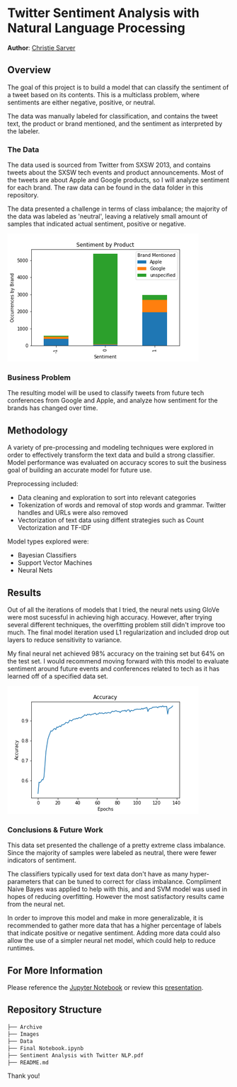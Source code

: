 # Twitter Sentiment Analysis with Natural Language Processing

**Author**: [Christie Sarver](mailto:christie.sarver@gmail.com)

## Overview

The goal of this project is to build a model that can classify the sentiment of a tweet based on its contents. This is a multiclass problem, where sentiments are either negative, positive, or neutral. 

The data was manually labeled for classification, and contains the tweet text, the product or brand mentioned, and the sentiment as interpreted by the labeler.

### The Data

The data used is sourced from Twitter from SXSW 2013, and contains tweets about the SXSW tech events and product announcements. Most of the tweets are about Apple and Google products, so I will analyze sentiment for each brand. The raw data can be found in the data folder in this repository.

The data presented a challenge in terms of class imbalance; the majority of the data was labeled as 'neutral', leaving a relatively small amount of samples that indicated actual sentiment, positive or negative. 

![sentiment_bars.png](./Images/sentiment_bars.png)

### Business Problem

The resulting model will be used to classify tweets from future tech conferences from Google and Apple, and analyze how sentiment for the brands has changed over time.

## Methodology 

A variety of pre-processing and modeling techniques were explored in order to effectively transform the text data and build a strong classifier. Model performance was evaluated on accuracy scores to suit the business goal of building an accurate model for future use.  

Preprocessing included:

* Data cleaning and exploration to sort into relevant categories
* Tokenization of words and removal of stop words and grammar. Twitter handles and URLs were also removed
* Vectorization of text data using diffent strategies such as Count Vectorization and TF-IDF

Model types explored were:

* Bayesian Classifiers
* Support Vector Machines
* Neural Nets

## Results

Out of all the iterations of models that I tried, the neural nets using GloVe were most sucessful in achieving high accuracy. However, after trying several different techniques, the overfitting problem still didn't improve too much. The final model iteration used L1 regularization and included drop out layers to reduce sensitivity to variance. 

My final neural net achieved 98% accuracy on the training set but 64% on the test set. I would recommend moving forward with this model to evaluate sentiment around future events and conferences related to tech as it has learned off of a specified data set.

![neural_net_accuracy.png](./Images/neural_net_accuracy.png)

### Conclusions & Future Work

This data set presented the challenge of a pretty extreme class imbalance. Since the majority of samples were labeled as neutral, there were fewer indicators of sentiment.

The classifiers typically used for text data don't have as many hyper-parameters that can be tuned to correct for class imbalance. Compliment Naive Bayes was applied to help with this, and and SVM model was used in hopes of reducing overfitting. However the most satisfactory results came from the neural net.

In order to improve this model and make in more generalizable, it is recommended to gather more data that has a higher percentage of labels that indicate positive or negative sentiment. Adding more data could also allow the use of a simpler neural net model, which could help to reduce runtimes.

## For More Information

Please reference the [Jupyter Notebook](./Final%20Notebook.ipynb) or review this [presentation](./Sentiment%20Analysis%20with%20Twitter%20NLP.pdf).

## Repository Structure

```
├── Archive
├── Images
├── Data
├── Final Notebook.ipynb
├── Sentiment Analysis with Twitter NLP.pdf
├── README.md

```
Thank you!
